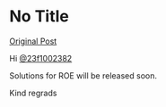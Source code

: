 # No Title

[Original Post](https://discourse.onlinedegree.iitm.ac.in/t/168449/24)

<p>Hi <a class="mention" href="/u/23f1002382">@23f1002382</a></p>
<p>Solutions for ROE will be released soon.</p>
<p>Kind regrads</p>